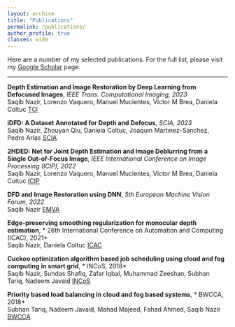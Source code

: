 ```yaml
---
layout: archive
title: "Publications"
permalink: /publications/
author_profile: true
classes: wide
---
```


Here are a number of my selected publications. For the full list, please visit my [Google Scholar](https://scholar.google.com/citations?user=3nLzb24AAAAJ&hl=en) page.

---

**Depth Estimation and Image Restoration by Deep Learning from Defocused Images**, *IEEE Trans. Computational Imaging, 2023*  
Saqib Nazir, Lorenzo Vaquero, Manuel Mucientes, Víctor M Brea, Daniela Coltuc
[TCI](https://scholar.google.com/citations?view_op=view_citation&hl=en&user=3nLzb24AAAAJ&citation_for_view=3nLzb24AAAAJ:LkGwnXOMwfcC)

**iDFD: A Dataset Annotated for Depth and Defocus**, *SCIA, 2023*  
Saqib Nazir, Zhouyan Qiu, Daniela Coltuc, Joaquın Martınez-Sanchez, Pedro Arias
[SCIA](https://github.com/saqibnaziir/iDFD)


**2HDED: Net for Joint Depth Estimation and Image Deblurring from a Single Out-of-Focus Image**, *IEEE International Conference on Image Processing (ICIP), 2022*  
Saqib Nazir, Lorenzo Vaquero, Manuel Mucientes, Víctor M Brea, Daniela Coltuc 
[ICIP](https://ieeexplore.ieee.org/stamp/stamp.jsp?arnumber=9897352)

**DFD and Image Restoration using DNN**, *5th European Machine Vision Forum, 2022*  
Saqib Nazir 
[EMVA](https://emvf-2022.emva.b2match.io/components/19272?session=c2Vzc2lvbjoxMjc5NDE%3D)

**Edge-preserving smoothing regularization for monocular depth estimation**, * 26th International Conference on Automation and Computing (ICAC), 2021*  
Saqib Nazir, Daniela Coltuc 
[ICAC](https://ieeexplore.ieee.org/stamp/stamp.jsp?arnumber=9594153)


**Cuckoo optimization algorithm based job scheduling using cloud and fog computing in smart grid**, * INCoS, 2018*  
Saqib Nazir, Sundas Shafiq, Zafar Iqbal, Muhammad Zeeshan, Subhan Tariq, Nadeem Javaid
[INCoS]([https://ieeexplore.ieee.org/stamp/stamp.jsp?arnumber=9594153](https://link.springer.com/chapter/10.1007/978-3-319-98557-2_4))


**Priority based load balancing in cloud and fog based systems**, * BWCCA, 2018*  
Subhan Tariq, Nadeem Javaid, Mahad Majeed, Fahad Ahmed, Saqib Nazir
[BWCCA]([https://ieeexplore.ieee.org/stamp/stamp.jsp?arnumber=9594153](https://link.springer.com/chapter/10.1007/978-3-030-02613-4_65))


